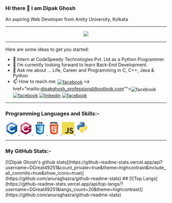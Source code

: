 ### Hi there 👋 I am Dipak Ghosh
An aspiring Web Developer from Amity University, Kolkata
<hr>
<p align="center"> <img src="https://komarev.com/ghpvc/?username=DGreat49251&label=Profile%20views&color=0e75b6&style=flat" /> </p>
<hr>
Here are some ideas to get you started:

- 🔭 Intern at CodeSpeedy Technologies Pvt. Ltd as a Python Programmer. 
- 🌱 I’m currently looking forward to learn Back-End Development.
- 💬 Ask me about ... Life, Career and Programming in C, C++, Java & Python
- 📫 How to reach me: 
 <a href="https://www.facebook.com/dg15.dgreat49251/about"><img align="center"
            src="https://cdn.jsdelivr.net/npm/simple-icons@3.0.1/icons/facebook.svg" alt="facebook" height="30"
            width="40" /></i></a>
 <a href="mailto:dipakghosh_professional@outlook.com""><img align="center" src="https://cdn.jsdelivr.net/npm/simple-icons@3.0.1/icons/mail-dot-ru.svg" alt="facebook" height="30"
            width="40" /></i></a></a>
 <a href="https://www.instagram.com/dipakghosh49251/"><img align="center"
            src="https://cdn.jsdelivr.net/npm/simple-icons@3.0.1/icons/instagram.svg" alt="facebook" height="30"
            width="40" /></i></a>
 <a href="https://www.linkedin.com/in/dipak-ghosh-3b9409203"><img align="center"
            src="https://cdn.jsdelivr.net/npm/simple-icons@3.0.1/icons/linkedin.svg" alt="linkedin" height="30"
            width="40" /></a>
 <a href="https://github.com/DGreat49251"><img align="center"
            src="https://cdn.jsdelivr.net/npm/simple-icons@3.0.1/icons/github.svg" alt="facebook" height="30"
            width="40" /></i></i></a>  
 <hr>
 <h3>Programming Languages and Skills:-</h3>
<a href="https://www.cprogramming.com/" target="_blank"> <img
            src="https://raw.githubusercontent.com/devicons/devicon/master/icons/c/c-original.svg" alt="c" width="40"
            height="40" /> </a>
<a href="https://www.w3schools.com/cpp/" target="_blank"> <img
            src="https://raw.githubusercontent.com/devicons/devicon/master/icons/cplusplus/cplusplus-original.svg"
            alt="cplusplus" width="40" height="40" /> </a>
 <a href="https://www.w3schools.com/css/" target="_blank">
        <img src="https://raw.githubusercontent.com/devicons/devicon/master/icons/css3/css3-original-wordmark.svg"
            alt="css3" width="40" height="40" /> </a>
<a href="https://www.w3.org/html/" target="_blank"> <img
            src="https://raw.githubusercontent.com/devicons/devicon/master/icons/html5/html5-original-wordmark.svg"
            alt="html5" width="40" height="40" /> </a>
 <a href="https://developer.mozilla.org/en-US/docs/Web/JavaScript" target="_blank"> <img
            src="https://raw.githubusercontent.com/devicons/devicon/master/icons/javascript/javascript-original.svg"
            alt="javascript" width="40" height="40" /> </a>
 <a href="https://www.python.org" target="_blank"> <img
            src="https://raw.githubusercontent.com/devicons/devicon/master/icons/python/python-original.svg"
            alt="python" width="40" height="40" /> </a>
 <hr>
<h3>My GitHub Stats:-</h3>
[![Dipak Ghosh's github
stats](https://github-readme-stats.vercel.app/api?username=DGreat49251&count_private=true&theme=highcontrast&include_all_commits=true&show_icons=true)](https://github.com/anuraghazra/github-readme-stats)
##
[![Top
Langs](https://github-readme-stats.vercel.app/api/top-langs/?username=DGreat49251&langs_count=20&theme=highcontrast)](https://github.com/anuraghazra/github-readme-stats)
